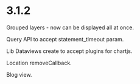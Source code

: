 # 3.1.2

Grouped layers - now can be displayed all at once.

Query API to accept statement_timeout param.

Lib Dataviews create to accept plugins for chartjs.

Location removeCallback.

Blog view.